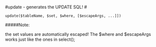 #update - generates the UPDATE SQL! #

```
update($tableName, $set, $where, [$escapeArgs, ...]])

```
#####Note:

the set values are automatically escaped! The $where and $escapeArgs works just like the ones in select();